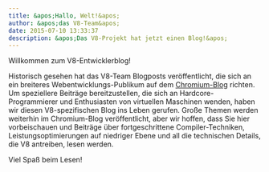 ```yaml
---
title: &apos;Hallo, Welt!&apos;
author: &apos;das V8-Team&apos;
date: 2015-07-10 13:33:37
description: &apos;Das V8-Projekt hat jetzt einen Blog!&apos;
---
```

Willkommen zum V8-Entwicklerblog!

Historisch gesehen hat das V8-Team Blogposts veröffentlicht, die sich an ein breiteres Webentwicklungs-Publikum auf dem [Chromium-Blog](https://blog.chromium.org/) richten. Um speziellere Beiträge bereitzustellen, die sich an Hardcore-Programmierer und Enthusiasten von virtuellen Maschinen wenden, haben wir diesen V8-spezifischen Blog ins Leben gerufen. Große Themen werden weiterhin im Chromium-Blog veröffentlicht, aber wir hoffen, dass Sie hier vorbeischauen und Beiträge über fortgeschrittene Compiler-Techniken, Leistungsoptimierungen auf niedriger Ebene und all die technischen Details, die V8 antreiben, lesen werden.

<!--truncate-->
Viel Spaß beim Lesen!
